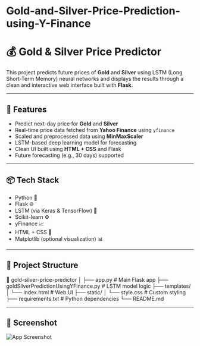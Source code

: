 # Gold-and-Silver-Price-Prediction-using-Y-Finance
# 💰 Gold & Silver Price Predictor

This project predicts future prices of **Gold** and **Silver** using LSTM (Long Short-Term Memory) neural networks and displays the results through a clean and interactive web interface built with **Flask**.

---

## 🚀 Features

- Predict next-day price for **Gold** and **Silver**
- Real-time price data fetched from **Yahoo Finance** using `yfinance`
- Scaled and preprocessed data using **MinMaxScaler**
- LSTM-based deep learning model for forecasting
- Clean UI built using **HTML + CSS** and Flask
- Future forecasting (e.g., 30 days) supported

---

## 📦 Tech Stack

- Python 🐍
- Flask 🌐
- LSTM (via Keras & TensorFlow) 🧠
- Scikit-learn ⚙️
- yFinance 📈
- HTML + CSS 🎨
- Matplotlib (optional visualization) 📊

---

## 📂 Project Structure

📁 gold-silver-price-predictor
│
├── app.py                         # Main Flask app
├── goldSilverPredictionUsingYFinance.py  # LSTM model logic
├── templates/
│   └── index.html                # Web UI
├── static/
│   └── style.css                # Custom styling
├── requirements.txt              # Python dependencies
└── README.md

---

## 📸 Screenshot
![App Screenshot](./path-to-screenshot.png)
